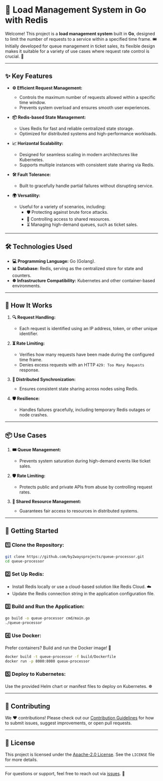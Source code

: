 # **🚦 Load Management System in Go with Redis**

Welcome! This project is a **load management system** built in **Go**, designed to limit the number of requests to a service within a specified time frame. 🎟️ Initially developed for queue management in ticket sales, its flexible design makes it suitable for a variety of use cases where request rate control is crucial. 🚀

---

## **✨ Key Features**

- **⚙️ Efficient Request Management:**
  - Controls the maximum number of requests allowed within a specific time window.
  - Prevents system overload and ensures smooth user experiences.

- **📦 Redis-based State Management:**
  - Uses Redis for fast and reliable centralized state storage.
  - Optimized for distributed systems and high-performance workloads.

- **📈 Horizontal Scalability:**
  - Designed for seamless scaling in modern architectures like Kubernetes.
  - Supports multiple instances with consistent state sharing via Redis.

- **🛠️ Fault Tolerance:**
  - Built to gracefully handle partial failures without disrupting service.

- **🌍 Versatility:**
  - Useful for a variety of scenarios, including:
    - 🛡️ Protecting against brute force attacks.
    - 🔗 Controlling access to shared resources.
    - ⏳ Managing high-demand queues, such as ticket sales.

---

## **🛠️ Technologies Used**

- **💻 Programming Language:** Go (Golang).
- **📊 Database:** Redis, serving as the centralized store for state and counters.
- **☸️ Infrastructure Compatibility:** Kubernetes and other container-based environments.

---

## **🚀 How It Works**

1. **🔍 Request Handling:**
   - Each request is identified using an IP address, token, or other unique identifier.

2. **⏳ Rate Limiting:**
   - Verifies how many requests have been made during the configured time frame.
   - Denies excess requests with an HTTP `429: Too Many Requests` response.

3. **🔄 Distributed Synchronization:**
   - Ensures consistent state sharing across nodes using Redis.

4. **🛡️ Resilience:**
   - Handles failures gracefully, including temporary Redis outages or node crashes.

---

## **📦 Use Cases**

1. **🎟️ Queue Management:**
   - Prevents system saturation during high-demand events like ticket sales.

2. **🛡️ Rate Limiting:**
   - Protects public and private APIs from abuse by controlling request rates.

3. **🔗 Shared Resource Management:**
   - Guarantees fair access to resources in distributed systems.

---

## **📖 Getting Started**

### 1️⃣ **Clone the Repository:**

```bash
git clone https://github.com/by2waysprojects/queue-processor.git
cd queue-processor
```

### 2️⃣ **Set Up Redis:**

- Install Redis locally or use a cloud-based solution like Redis Cloud. ☁️
- Update the Redis connection string in the application configuration file.

### 3️⃣ **Build and Run the Application:**

```bash
go build -o queue-processor cmd/main.go
./queue-processor
```

### 4️⃣ **Use Docker:**

Prefer containers? Build and run the Docker image! 🐳

```bash
docker build -t queue-processor -f build/Dockerfile
docker run -p 8080:8080 queue-processor
```

### 5️⃣ **Deploy to Kubernetes:**

Use the provided Helm chart or manifest files to deploy on Kubernetes. ☸️

---

## **🤝 Contributing**

We ❤️ contributions! Please check out our [Contribution Guidelines](CONTRIBUTING.md) for how to submit issues, suggest improvements, or open pull requests.

---

## **📜 License**

This project is licensed under the [Apache-2.0 License](LICENSE). See the `LICENSE` file for more details.

---

For questions or support, feel free to reach out via [issues](https://github.com/by2waysprojects/queue-processor/issues). 💬